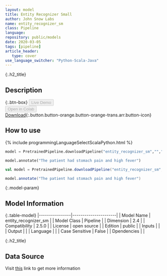```yaml
---
layout: model
title: Entity Recognizer Small
author: John Snow Labs
name: entity_recognizer_sm
class: Pipeline
language: 
repository: public/models
date: 2020-03-05
tags: [pipeline]
article_header:
   type: cover
use_language_switcher: "Python-Scala-Java"
---
```


{:.h2_title}
## Description 




{:.btn-box}
<button class="button button-orange" disabled>Live Demo</button><br/><button class="button button-orange" disabled>Open in Colab</button><br/>[Download](https://s3.amazonaws.com/auxdata.johnsnowlabs.com/public/models/entity_recognizer_sm_pt_2.5.0_2.4_1588502815900.zip){:.button.button-orange.button-orange-trans.arr.button-icon}<br/>

## How to use 
<div class="tabs-box" markdown="1">

{% include programmingLanguageSelectScalaPython.html %}

```python
model = PretrainedPipeline.downloadPipeline("entity_recognizer_sm","","public/models")

model.annotate("The patient had stomach pain and high fever")
```

```scala
val model = PretrainedPipeline.downloadPipeline("entity_recognizer_sm","","public/models")

model.annotate("The patient had stomach pain and high fever")
```
</div>



{:.model-param}
## Model Information
{:.table-model}
|----------------|----------------------|
| Model Name     | entity_recognizer_sm |
| Model Class    | Pipeline             |
| Dimension      | 2.4                  |
| Compatibility  | 2.5.0                |
| License        | open source          |
| Edition        | public               |
| Inputs         |                      |
| Output         |                      |
| Language       |                      |
| Case Sensitive | False                |
| Dpendencies    |                      |




{:.h2_title}
## Data Source
  
Visit [this]() link to get more information

